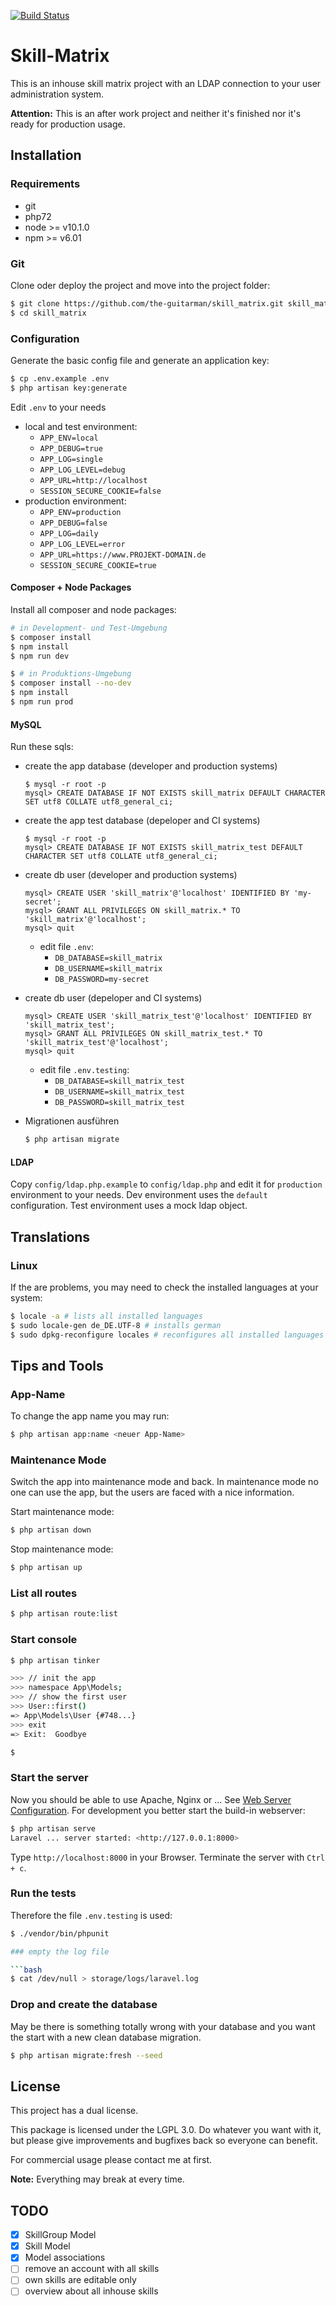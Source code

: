 [![Build Status](https://travis-ci.org/the-guitarman/skill_matrix.svg?branch=master)](https://travis-ci.org/the-guitarman/skill_matrix)

# Skill-Matrix

This is an inhouse skill matrix project with an LDAP connection to your 
user administration system.

**Attention:** This is an after work project and neither it's finished nor it's ready for production usage.

## Installation

### Requirements

- git
- php72
- node >= v10.1.0
- npm >= v6.01

### Git

Clone oder deploy the project and move into the project folder:

```bash
$ git clone https://github.com/the-guitarman/skill_matrix.git skill_matrix
$ cd skill_matrix
```

### Configuration

Generate the basic config file and generate an application key:

```bash
$ cp .env.example .env
$ php artisan key:generate
```

Edit `.env` to your needs
- local and test environment:
  - `APP_ENV=local`
  - `APP_DEBUG=true`
  - `APP_LOG=single`
  - `APP_LOG_LEVEL=debug`
  - `APP_URL=http://localhost`
  - `SESSION_SECURE_COOKIE=false`
- production environment:
  - `APP_ENV=production`
  - `APP_DEBUG=false`
  - `APP_LOG=daily`
  - `APP_LOG_LEVEL=error`
  - `APP_URL=https://www.PROJEKT-DOMAIN.de`
  - `SESSION_SECURE_COOKIE=true`

#### Composer + Node Packages

Install all composer and node packages:

```bash
# in Development- und Test-Umgebung
$ composer install
$ npm install
$ npm run dev

$ # in Produktions-Umgebung
$ composer install --no-dev 
$ npm install
$ npm run prod
```

#### MySQL

Run these sqls:

- create the app database (developer and production systems)
    ```
    $ mysql -r root -p
    mysql> CREATE DATABASE IF NOT EXISTS skill_matrix DEFAULT CHARACTER SET utf8 COLLATE utf8_general_ci;
    ```

- create the app test database (depeloper and CI systems)
    ```
    $ mysql -r root -p
    mysql> CREATE DATABASE IF NOT EXISTS skill_matrix_test DEFAULT CHARACTER SET utf8 COLLATE utf8_general_ci;
    ```

- create db user (developer and production systems)
    ```
    mysql> CREATE USER 'skill_matrix'@'localhost' IDENTIFIED BY 'my-secret';
    mysql> GRANT ALL PRIVILEGES ON skill_matrix.* TO 'skill_matrix'@'localhost';
    mysql> quit
    ```
  - edit file `.env`: 
    - `DB_DATABASE=skill_matrix`
    - `DB_USERNAME=skill_matrix`
    - `DB_PASSWORD=my-secret`

- create db user (depeloper and CI systems)
    ```
    mysql> CREATE USER 'skill_matrix_test'@'localhost' IDENTIFIED BY 'skill_matrix_test';
    mysql> GRANT ALL PRIVILEGES ON skill_matrix_test.* TO 'skill_matrix_test'@'localhost';
    mysql> quit
    ```
  - edit file `.env.testing`:  
    - `DB_DATABASE=skill_matrix_test`
    - `DB_USERNAME=skill_matrix_test`
    - `DB_PASSWORD=skill_matrix_test`
  
- Migrationen ausführen

    ```bash
    $ php artisan migrate
    ```

#### LDAP

Copy `config/ldap.php.example` to `config/ldap.php` and edit it for `production` environment to your needs. Dev environment
uses the `default` configuration. Test environment uses a mock ldap object.

## Translations

### Linux

If the are problems, you may need to check the installed languages at your system: 

```bash
$ locale -a # lists all installed languages
$ sudo locale-gen de_DE.UTF-8 # installs german
$ sudo dpkg-reconfigure locales # reconfigures all installed languages
```

## Tips and Tools

### App-Name

To change the app name you may run:

```bash
$ php artisan app:name <neuer App-Name>
```

### Maintenance Mode

Switch the app into maintenance mode and back. In maintenance mode no one can use the app, 
but the users are faced with a nice information. 

Start maintenance mode:

```bash
$ php artisan down
```

Stop maintenance mode:

```bash
$ php artisan up
```

### List all routes

```bash
$ php artisan route:list
```

### Start console

```bash
$ php artisan tinker

>>> // init the app
>>> namespace App\Models;
>>> // show the first user
>>> User::first()
=> App\Models\User {#748...}
>>> exit
=> Exit:  Goodbye

$
```

### Start the server

Now you should be able to use Apache, Nginx or ... See [Web Server Configuration](https://laravel.com/docs/5.6#web-server-configuration).
For development you better start the build-in webserver:

```bash
$ php artisan serve
Laravel ... server started: <http://127.0.0.1:8000>
```

Type `http://localhost:8000` in your Browser.
Terminate the server with `Ctrl + c`.

### Run the tests

Therefore the file `.env.testing` is used: 

```bash
$ ./vendor/bin/phpunit

### empty the log file

```bash
$ cat /dev/null > storage/logs/laravel.log
```

### Drop and create the database

May be there is something totally wrong with your database and you want the 
start with a new clean database migration.

```bash
$ php artisan migrate:fresh --seed
```

## License

This project has a dual license.

This package is licensed under the LGPL 3.0. Do whatever you want with it, but please give improvements and bugfixes back so everyone can benefit.

For commercial usage please contact me at first.

**Note:** Everything may break at every time.

## TODO

- [x] SkillGroup Model
- [x] Skill Model
- [x] Model associations
- [ ] remove an account with all skills
- [ ] own skills are editable only
- [ ] overview about all inhouse skills